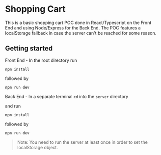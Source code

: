 # Shopping Cart

This is a basic shopping cart POC done in React/Typescript on the Front End and using Node/Express for the Back End. The POC features a localStorage fallback in case the server can't be reached for some reason.

## Getting started

Front End - In the root directory run 

`npm install` 

followed by 

`npm run dev`

Back End - In a separate terminal `cd` into the `server` directory 

and run 

`npm install` 

followed by 

`npm run dev`

> Note: You need to run the server at least once in order to set the localStorage object.